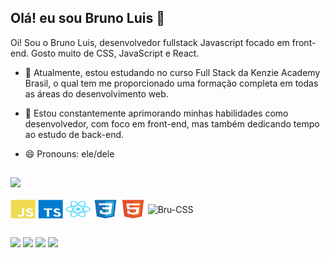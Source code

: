## Olá! eu sou Bruno Luis   👋

Oi! Sou o Bruno Luis, desenvolvedor fullstack Javascript focado em front-end. Gosto muito de CSS, JavaScript e React.

- 🚀 Atualmente, estou estudando no curso Full Stack da Kenzie Academy Brasil, o qual tem me proporcionado uma formação completa em todas as áreas do            desenvolvimento web.

- 🌱 Estou constantemente aprimorando minhas habilidades como desenvolvedor, com foco em front-end, mas também dedicando tempo ao estudo de back-end.

- 😄 Pronouns: ele/dele

##

<picture>
<source 
    srcset="https://github-readme-stats.vercel.app/api?username=bruno luis&show_ic o  ns=true&theme=tokyonight" 
  media="(prefers-color-scheme: dark)"
/>
<source
  srcset="https://github-readme-stats.vercel.app/api?username=bruno luis&show_icons=true"
  media="(prefers-color-scheme: light), (prefers-color-scheme: no-preference)"
/>
<img src="https://github-readme-stats.vercel.app/api?username=bruno luis&show_icons=true" />
</picture>


 <div style="display: inline_block"><br>
  <img align="center" alt="Bru-Js" height="30" width="40" src="https://raw.githubusercontent.com/devicons/devicon/master/icons/javascript/javascript-plain.svg">
  <img align="center" alt="Bru-Ts" height="30" width="40" src="https://raw.githubusercontent.com/devicons/devicon/master/icons/typescript/typescript-plain.svg">
  <img align="center" alt="Bru-React" height="30" width="40" src="https://raw.githubusercontent.com/devicons/devicon/master/icons/react/react-original.svg">
  <img align="center" alt="Bru-CSS" height="30" width="40" src="https://raw.githubusercontent.com/devicons/devicon/master/icons/css3/css3-original.svg">
  <img align="center" alt="Bru-HTML" height="30" width="40" src="https://raw.githubusercontent.com/devicons/devicon/master/icons/html5/html5-original.svg">
  <img color="red" align="center" alt="Bru-CSS" height="30" width="40" src="https://cdn.jsdelivr.net/gh/devicons/devicon/icons/github/github-original-wordmark.svg" />

  ##

<div> 
  <a href="https://www.instagram.com/ozi.bru/" target="_blank"><img src="https://img.shields.io/badge/-Instagram-%23E4405F?style=for-the-badge&logo=instagram&logoColor=white" target="_blank"></a>
 <a href="https://discord.com/channels/@me" target="_blank"><img src="https://img.shields.io/badge/Discord-7289DA?style=for-the-badge&logo=discord&logoColor=white" target="_blank"></a> 
  <a href = "mailto:sonoros.arte@gmail.com"><img src="https://img.shields.io/badge/-Gmail-%23333?style=for-the-badge&logo=gmail&logoColor=white" target="_blank"></a>
  <a href="https://www.linkedin.com/in/bruno-luiz-ozorio/" target="_blank"><img src="https://img.shields.io/badge/-LinkedIn-%230077B5?style=for-the-badge&logo=linkedin&logoColor=white" target="_blank"></a> 

</div>
